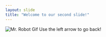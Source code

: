 ```yaml
---
layout: slide
title: "Welcome to our second slide!"
---
```

![Mr. Robot Gif](https://giphy.com/embed/fQsRRVEBuEKQM)
Use the left arrow to go back!
